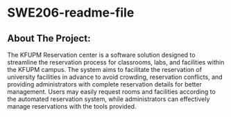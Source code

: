 # SWE206-readme-file
## About The Project:
The KFUPM Reservation center is a software solution designed to streamline the reservation process for classrooms, labs, and facilities within the KFUPM campus. The system aims to facilitate the reservation of university facilities in advance to avoid crowding, reservation conflicts, and providing administrators with complete reservation details for better management. Users may easily request rooms and facilities according to the automated reservation system, while administrators can effectively manage reservations with the tools provided.

